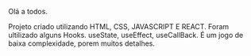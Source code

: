 Olá a todos.

Projeto criado utilizando HTML, CSS, JAVASCRIPT E REACT.
Foram ultilizado alguns Hooks.
useState, useEffect, useCallBack. 
É um jogo de baixa complexidade, porem muitos detalhes. 